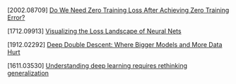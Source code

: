 [2002.08709] [Do We Need Zero Training Loss
After Achieving Zero Training Error?](https://arxiv.org/abs/2002.08709)

[1712.09913] [Visualizing the Loss Landscape of Neural Nets](https://arxiv.org/abs/1712.09913)

[1912.02292] [Deep Double Descent: Where Bigger Models and More Data Hurt](https://arxiv.org/abs/1912.02292)

[1611.03530] [Understanding deep learning requires rethinking generalization](https://arxiv.org/abs/1611.03530)
